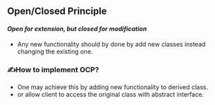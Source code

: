 ## Open/Closed Principle
<h4><em>
Open for extension, but closed for modification
</em></h4>

- Any new functionality should by done by add new classes instead changing the existing one.

### ✍️How to implement OCP?

- One may achieve this by adding new functionality to derived class.
- or allow client to access the original class with abstract interface.